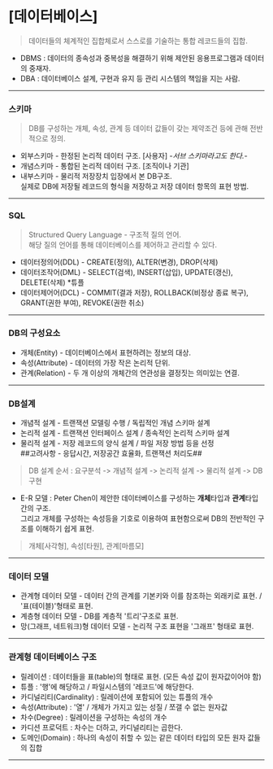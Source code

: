 
# [데이터베이스]

> 데이터들의 체계적인 집합체로서 스스로를 기술하는 통합 레코드들의 집합.

* DBMS : 데이터의 종속성과 중복성을 해결하기 위해 제안된 응용프로그램과 데이터의 중재자.
* DBA : 데이터베이스 설계, 구현과 유지 등 관리 시스템의 책임을 지는 사람.

***

<h3>스키마</h3>

> DB를 구성하는 개체, 속성, 관계 등 데이터 값들이 갖는 제약조건 등에 관해 전반적으로 정의.

* 외부스키마 - 한정된 논리적 데이터 구조. [사용자]  _-서브 스키마라고도 한다.-_
* 개념스키마 - 통합된 논리적 데이터 구조. [조직이나 기관]
* 내부스키마 - 물리적 저장장치 입장에서 본 DB구조.<br>
실제로 DB에 저장될 레코드의 형식을 저장하고 저장 데이터 항목의 표현 방법.

***

<h3>SQL</h3>

> Structured Query Language - 구조적 질의 언어.<br>
해당 질의 언어를 통해 데이터베이스를 제어하고 관리할 수 있다.

* 데이터정의어(DDL) - CREATE(정의), ALTER(변경), DROP(삭제)
* 데이터조작어(DML) - SELECT(검색), INSERT(삽입), UPDATE(갱신), DELETE(삭제) *튜플
* 데이터제어어(DCL) - COMMIT(결과 저장), ROLLBACK(비정상 종료 복구), GRANT(권한 부여), REVOKE(권한 취소)

***

<h3>DB의 구성요소</h3>

* 개체(Entity) - 데이터베이스에서 표현하려는 정보의 대상.
* 속성(Attribute) - 데이터의 가장 작은 논리적 단위.
* 관계(Relation) - 두 개 이상의 개체간의 연관성을 결정짓는 의미있는 연결.

***

<h3>DB설계</h3>

* 개념적 설계 - 트랜잭션 모델링 수행 / 독립적인 개념 스키마 설계
* 논리적 설계 - 트랜잭션 인터페이스 설계 / 종속적인 논리적 스키마 설계
* 물리적 설계 - 저장 레코드의 양식 설계 / 파일 저장 방법 등을 선정<br>
##고려사항 - 응답시간, 저장공간 효율화, 트랜잭션 처리도##

> DB 설계 순서 : 요구분석 -> 개념적 설계 -> 논리적 설계 -> 물리적 설계 -> DB구현

* E-R 모델 : Peter Chen이 제안한 데이터베이스를 구성하는 <b>개체</b>타입과 <b>관계</b>타입 간의 구조.<br>
그리고 개체를 구성하는 속성등을 기호로 이용하여 표현함으로써 DB의 전반적인 구조를 이해하기 쉽게 표현.<br>
> 개체[사각형], 속성[타원], 관계[마름모]

***

<h3>데이터 모델</h3>

* 관계형 데이터 모델 - 데이터 간의 관계를 기본키와 이를 참조하는 외래키로 표현. / '표(테이블)'형태로 표현.
* 계층형 데이터 모델 - DB를 계층적 '트리'구조로 표현.
* 망(그래프, 네트워크)형 데이터 모델 - 논리적 구조 표현을 '그래프' 형태로 표현.

***

<h3>관계형 데이터베이스 구조</h3>

* 릴레이션 : 데이터들을 표(table)의 형태로 표현. (모든 속성 값이 원자값이어야 함)
* 튜플 : '행'에 해당하고 / 파일시스템의 '레코드'에 해당한다.
* 카디널리티(Cardinality) : 릴레이션에 포함되어 있는 튜플의 개수
* 속성(Attribute) : '열' / 개체가 가지고 있는 성질 / 쪼갤 수 없는 원자값
* 차수(Degree) : 릴레이션을 구성하는 속성의 개수
* 카디션 프로덕트 : 차수는 더하고, 카디널리티는 곱한다.
* 도메인(Domain) : 하나의 속성이 취할 수 있는 같은 데이터 타입의 모든 원자 값들의 집합

***
